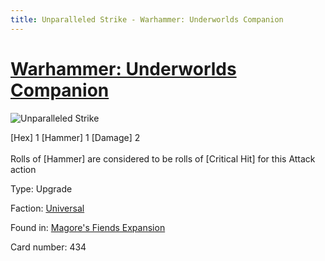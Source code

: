 ```yaml
---
title: Unparalleled Strike - Warhammer: Underworlds Companion
---
```


# [Warhammer: Underworlds Companion](https://guidokessels.github.io/wh-underworlds)

  

![Unparalleled Strike](https://warhammerunderworlds.com/wp-content/uploads/sites/6/2018/03/434_ENG.png)

<div class="whu-weapon">[Hex] 1 [Hammer] 1 [Damage] 2</div><br /> Rolls of [Hammer] are considered to be rolls of [Critical Hit] for this Attack action

Type: Upgrade

Faction: [Universal](https://guidokessels.github.io/wh-underworlds/factions/universal)

Found in: [Magore's Fiends Expansion](https://guidokessels.github.io/wh-underworlds/locations/magores-fiends-expansion)

Card number: 434
